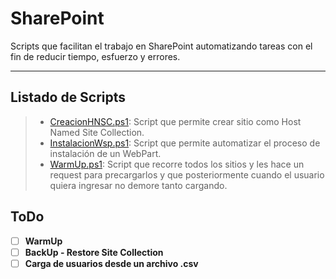# SharePoint


Scripts que facilitan el trabajo en SharePoint automatizando tareas con el fin de reducir tiempo, esfuerzo y errores.

----------


## Listado de Scripts

> - [CreacionHNSC.ps1][LinkCreacionHNSC]: Script que permite crear sitio como Host Named Site Collection.
> - [InstalacionWsp.ps1][LinkInstalacionWsp]: Script que permite automatizar el proceso de instalación de un WebPart.
> - [WarmUp.ps1][LinkWarmUp]: Script que recorre todos los sitios y les hace un request para precargarlos y que posteriormente
                              cuando el usuario quiera ingresar no demore tanto cargando.


## ToDo

- [ ]  **WarmUp**
- [ ]  **BackUp - Restore Site Collection**
- [ ]  **Carga de usuarios desde un archivo .csv**

[LinkCreacionHNSC]: https://github.com/JuanEstebanYC/PowerShellScripts/blob/master/SHAREPOINT/CreacionHNSC.ps1
[LinkInstalacionWsp]: https://github.com/JuanEstebanYC/PowerShellScripts/blob/master/SHAREPOINT/InstalacionWsp.ps1
[LinkWarmUp]: https://github.com/JuanEstebanYC/PowerShellScripts/blob/master/SHAREPOINT/WarmUp.ps1
